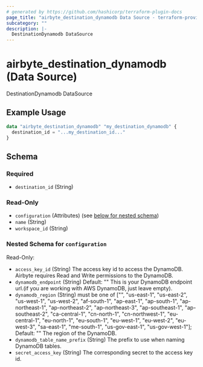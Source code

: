 ```yaml
---
# generated by https://github.com/hashicorp/terraform-plugin-docs
page_title: "airbyte_destination_dynamodb Data Source - terraform-provider-airbyte"
subcategory: ""
description: |-
  DestinationDynamodb DataSource
---
```


# airbyte_destination_dynamodb (Data Source)

DestinationDynamodb DataSource

## Example Usage

```terraform
data "airbyte_destination_dynamodb" "my_destination_dynamodb" {
  destination_id = "...my_destination_id..."
}
```

<!-- schema generated by tfplugindocs -->
## Schema

### Required

- `destination_id` (String)

### Read-Only

- `configuration` (Attributes) (see [below for nested schema](#nestedatt--configuration))
- `name` (String)
- `workspace_id` (String)

<a id="nestedatt--configuration"></a>
### Nested Schema for `configuration`

Read-Only:

- `access_key_id` (String) The access key id to access the DynamoDB. Airbyte requires Read and Write permissions to the DynamoDB.
- `dynamodb_endpoint` (String) Default: ""
This is your DynamoDB endpoint url.(if you are working with AWS DynamoDB, just leave empty).
- `dynamodb_region` (String) must be one of ["", "us-east-1", "us-east-2", "us-west-1", "us-west-2", "af-south-1", "ap-east-1", "ap-south-1", "ap-northeast-1", "ap-northeast-2", "ap-northeast-3", "ap-southeast-1", "ap-southeast-2", "ca-central-1", "cn-north-1", "cn-northwest-1", "eu-central-1", "eu-north-1", "eu-south-1", "eu-west-1", "eu-west-2", "eu-west-3", "sa-east-1", "me-south-1", "us-gov-east-1", "us-gov-west-1"]; Default: ""
The region of the DynamoDB.
- `dynamodb_table_name_prefix` (String) The prefix to use when naming DynamoDB tables.
- `secret_access_key` (String) The corresponding secret to the access key id.


